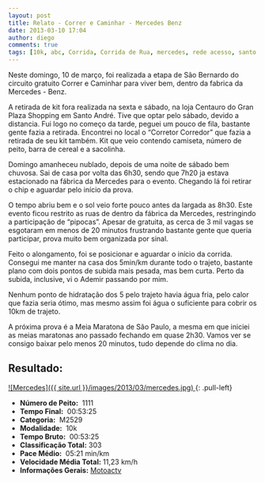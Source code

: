 ```yaml
---
layout: post
title: Relato - Correr e Caminhar - Mercedes Benz
date: 2013-03-10 17:04
author: diego
comments: true
tags: [10k, abc, Corrida, Corrida de Rua, mercedes, rede acesso, santo andre, sao bernardo]
---
```

Neste domingo, 10 de março, foi realizada a etapa de São Bernardo do circuito gratuito Correr e Caminhar para viver bem, dentro da fabrica da Mercedes - Benz.

A retirada de kit fora realizada na sexta e sábado, na loja Centauro do Gran Plaza Shopping em Santo André. Tive que optar pelo sábado, devido a distancia. Fui logo no começo da tarde, peguei um pouco de fila, bastante gente fazia a retirada. Encontrei no local o “Corretor Corredor” que fazia a retirada de seu kit também. Kit que veio contendo camiseta, número de peito, barra de cereal e a sacolinha.

Domingo amanheceu nublado, depois de uma noite de sábado bem chuvosa. Sai de casa por volta das 6h30, sendo que 7h20 ja estava estacionado na fábrica da Mercedes para o evento. Chegando lá foi retirar o chip e aguardar pelo início da prova.

O tempo abriu bem e o sol veio forte pouco antes da largada as 8h30. Este evento ficou restrito as ruas de dentro da fábrica da Mercedes, restringindo a participação de “pipocas”. Apesar de gratuita, as cerca de 3 mil vagas se esgotaram em menos de 20 minutos frustrando bastante gente que queria participar, prova muito bem organizada por sinal.

Feito o alongamento, foi se posicionar e aguardar o início da corrida. Consegui me manter na casa dos 5min/km durante todo o trajeto, bastante plano com dois pontos de subida mais pesada, mas bem curta. Perto da subida, inclusive, vi o Ademir passando por mim.

Nenhum ponto de hidratação dos 5 pelo trajeto havia água fria, pelo calor que fazia seria ótimo, mas mesmo assim foi água o suficiente para cobrir os 10km de trajeto.

A próxima prova é a Meia Maratona de São Paulo, a mesma em que iniciei as meias maratonas ano passado fechando em quase 2h30. Vamos ver se consigo baixar pelo menos 20 minutos, tudo depende do clima no dia.

## Resultado:

<a href="/images/2013/03/mercedes_big.jpg">
![Mercedes]({{ site.url }}/images/2013/03/mercedes.jpg)
</a>
{: .pull-left}

* **Número de Peito:**  1111
* **Tempo Final:**  00:53:25
* **Categoria:**  M2529
* **Modalidade:**  10k
* **Tempo Bruto:**  00:53:25
* **Classificação Total:**  303
* **Pace Médio:**  05:21 min/km
* **Velocidade Média Total:**  11,23 km/h
* **Informações Gerais:** <a href="https://motoactv.com/public/show?workoutActivityId=uHAfXU6%2BTHCUYoRc2JZXlQ%3D%3D&activity=1" target="_blank">Motoactv</a>
